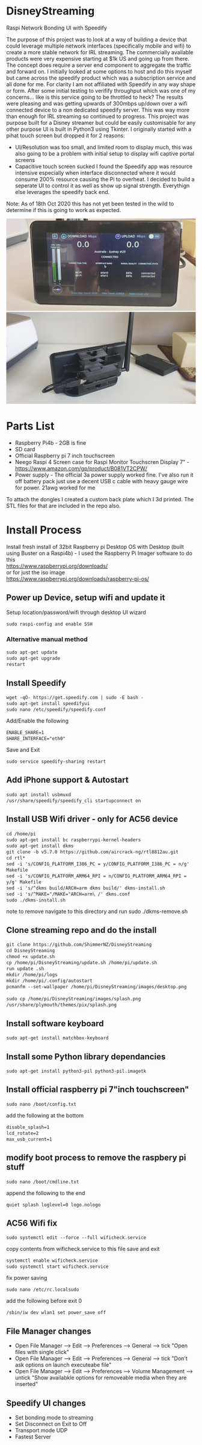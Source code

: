 # DisneyStreaming
 Raspi Network Bonding UI with Speedify
 
 The purpose of this project was to look at a way of building a device that could leverage multiple network interfaces (specifically mobile and wifi) to create a more stable network
 for IRL streaming. The commercially available products were very expensive starting at $1k US and going up from there. The concept does require a server end component to aggregate the
 traffic and forward on. I initially looked at some options to host and do this myself but came across the speedify product which was a subscription service and all done for me. 
 For clarity I am not affiliated with Speedify in any way shape or form. After some initial testing to verifify throughput which was one of my concerns... like is this service going
 to be throttled to heck? The results were pleasing and was getting upwards of 300mbps up/down over a wifi connected device to a non dedicated speedify server. 
 This was way more than enough for IRL streaming so continued to progress. This project was purpose built for a Disney streamer but could be easily customisable for any other purpose
 UI is built in Python3 using Tkinter. I originally started with a pihat touch screen but dropped it for 2 reasons:
 * UI/Resolution was too small, and limited room to display much, this was also going to be a problem with initial setup to display wifi captive portal screens
 * Capacitive touch screen sucked
 I found the Speedify app was resource intensive especially when interface disconnected where it would consume 200% resource causing the Pi to overheat.
 I decided to build a seperate UI to control it as well as show up signal strength. Everythign else leverages the speedify back end.

 Note: As of 18th Oct 2020 this has not yet been tested in the wild to determine if this is going to work as expected.

 ![Front](/images/screen.jpg)
 ![Back view](/images/backview.jpg)

 Parts List
 ===========
 * Raspberry Pi4b - 2GB is fine
 * SD card
 * Official Raspberry pi 7 inch touchscreen
 * Neego Raspi 4 Screen case for Raspi Monitor Touchscren Display 7" - https://www.amazon.com/gp/product/B081VT2CPW/
 * Power supply - The official 3a power supply worked fine. I've also run it off battery pack just use a decent USB c cable with heavy gauge wire for power. 21awg worked for me

 To attach the dongles I created a custom back plate which I 3d printed. The STL files for that are included in the repo also.


Install Process
================
Install fresh install of 32bit Raspberry pi Desktop OS with Desktop (built using Buster on a Raspi4b) - I used the Raspberry Pi Imager software to do this  
https://www.raspberrypi.org/downloads/  
or for just the iso image  
https://www.raspberrypi.org/downloads/raspberry-pi-os/  

## Power up Device, setup wifi and update it
 Setup location/password/wifi through desktop UI wizard
 ```
 sudo raspi-config and enable SSH
 ```
 ### Alternative manual method
 ```
 sudo apt-get update
 sudo apt-get upgrade
 restart
 ```

## Install Speedify  
 ```
 wget -qO- https://get.speedify.com | sudo -E bash -
 sudo apt-get install speedifyui
 sudo nano /etc/speedify/speedify.conf
 ```
 Add/Enable the following
 ```
 ENABLE_SHARE=1  
 SHARE_INTERFACE="eth0"  
 ```
 Save and Exit 
 ```
 sudo service speedify-sharing restart
 ```

## Add iPhone support & Autostart
 ```
 sudo apt install usbmuxd
 /usr/share/speedify/speedify_cli startupconnect on
 ```

## Install USB Wifi driver - only for AC56 device  
 ```
 cd /home/pi
 sudo apt-get install bc raspberrypi-kernel-headers
 sudo apt-get install dkms
 git clone -b v5.7.0 https://github.com/aircrack-ng/rtl8812au.git
 cd rtl*
 sed -i 's/CONFIG_PLATFORM_I386_PC = y/CONFIG_PLATFORM_I386_PC = n/g' Makefile
 sed -i 's/CONFIG_PLATFORM_ARM64_RPI = n/CONFIG_PLATFORM_ARM64_RPI = y/g' Makefile
 sed -i 's/^dkms build/ARCH=arm dkms build/' dkms-install.sh
 sed -i 's/^MAKE="/MAKE="ARCH=arm\ /' dkms.conf
 sudo ./dkms-install.sh
 ```
 note to remove navigate to this directory and run sudo ./dkms-remove.sh

## Clone streaming repo and do the install  
 ``` 
 git clone https://github.com/ShimmerNZ/DisneyStreaming
 cd DisneyStreaming
 chmod +x update.sh
 cp /home/pi/DisneyStreaming/update.sh /home/pi/update.sh
 run update .sh
 mkdir /home/pi/logs
 mkdir /home/pi/.config/autostart
 pcmanfm --set-wallpaper /home/pi/DisneyStreaming/images/desktop.png

 sudo cp /home/pi/DisneyStreaming/images/splash.png /usr/share/plymouth/themes/pix/splash.png  
 ```
 
 
## Install software keyboard  
 ```
 sudo apt-get install matchbox-keyboard
 ``` 
## Install some Python library dependancies  
 ``` 
 sudo apt-get install python3-pil python3-pil.imagetk
 ```

## Install official raspberry pi 7"inch touchscreen"  
 ```
 sudo nano /boot/config.txt
 ```
 add the following at the bottom  
 ```
 disable_splash=1
 lcd_rotate=2
 max_usb_current=1
 ```

## modify boot process to remove the raspbery pi stuff                                                                                
 ```
 sudo nano /boot/cmdline.txt
 ```
 append the following to the end  
 ```
 quiet splash loglevel=0 logo.nologo
 ```

## AC56 Wifi fix  
 ```
 sudo systemctl edit --force --full wificheck.service 
 ```
 copy contents from wificheck.service to this file save and exit
 ``` 
 systemctl enable wificheck.service
 sudo systemctl start wificheck.service
 ```
 fix power saving
 ```
 sudo nano /etc/rc.localsudo
 ```
 add the following before exit 0
 ```
 /sbin/iw dev wlan1 set power_save off
 ```

## File Manager changes 
 * Open File Manager --> Edit --> Preferences --> General  --> tick "Open files with single click"  
 * Open File Manager --> Edit --> Preferences --> General  --> tick "Don't ask options on launch executeabe file"  
 * Open File Manager --> Edit --> Preferences --> Volume Management  --> untick "Show availabkle options for removeable media when they are inserted"  

## Speedify UI changes
 * Set bonding mode to streaming  
 * Set Disconnect on Exit to Off  
 * Transport mode UDP  
 * Fastest Server  
